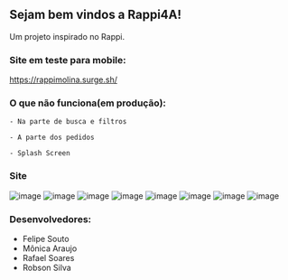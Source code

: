 ## Sejam bem vindos a Rappi4A!
Um projeto inspirado no Rappi.


### Site em teste para mobile:

https://rappimolina.surge.sh/

### O que não funciona(em produção): 


    - Na parte de busca e filtros 
    
    - A parte dos pedidos
    
    - Splash Screen
    
    

### Site

![image](https://user-images.githubusercontent.com/68256101/127799979-d64c226c-8325-44b9-9adf-fed17407ed12.png)
![image](https://user-images.githubusercontent.com/68256101/127800034-ef0dd657-a48e-463a-bf6d-100639d72e82.png)
![image](https://user-images.githubusercontent.com/68256101/127800067-598b1e24-3e2d-4389-b8c0-86e7a3a37ae4.png)
![image](https://user-images.githubusercontent.com/68256101/127800084-4d4c9a12-1f3e-49d9-922e-25dc649c01fd.png)
![image](https://user-images.githubusercontent.com/68256101/127800121-c8b81efe-17d2-4e30-9c82-e30b11b4e5fb.png)
![image](https://user-images.githubusercontent.com/68256101/127800643-5422ea09-939e-4d6a-9d87-91206457fa32.png)
![image](https://user-images.githubusercontent.com/68256101/127800675-39af5a07-09ee-4e96-b7fc-eae5e3adf26d.png)
![image](https://user-images.githubusercontent.com/68256101/127800687-4b1a885a-3bbc-4215-a97d-fc680d30be58.png)

### Desenvolvedores:
- Felipe Souto
- Mônica Araujo
- Rafael Soares
- Robson Silva
